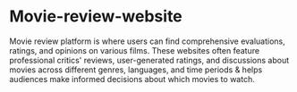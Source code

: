 # Movie-review-website
Movie review platform is where users can find comprehensive evaluations, ratings, and opinions on various films. These websites often feature professional critics' reviews, user-generated ratings, and discussions about movies across different genres, languages, and time periods &amp; helps audiences make informed decisions about which movies to watch.

